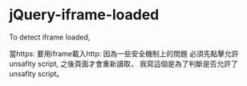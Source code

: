 # jQuery-iframe-loaded
To detect iframe loaded, 

當https: 要用iframe載入http: 因為一些安全機制上的問題 必須先點擊允許 unsafity script, 之後頁面才會重新讀取，
我寫這個是為了判斷是否允許了 unsafity script。
